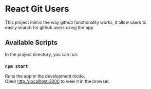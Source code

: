 # React Git Users

This project mimic the way github functionality works, it allow users to easily search for github users using the app

## Available Scripts

In the project directory, you can run:

### `npm start`

Runs the app in the development mode.\
Open [http://localhost:3000](http://localhost:3000) to view it in the browser.
